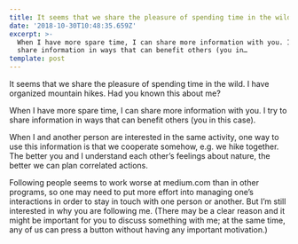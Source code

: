 ```yaml
---
title: It seems that we share the pleasure of spending time in the wild.
date: '2018-10-30T10:48:35.659Z'
excerpt: >-
  When I have more spare time, I can share more information with you. I try to
  share information in ways that can benefit others (you in…
template: post
---
```

It seems that we share the pleasure of spending time in the wild. I have organized mountain hikes. Had you known this about me?

When I have more spare time, I can share more information with you. I try to share information in ways that can benefit others (you in this case).

When I and another person are interested in the same activity, one way to use this information is that we cooperate somehow, e.g. we hike together. The better you and I understand each other’s feelings about nature, the better we can plan correlated actions.

Following people seems to work worse at medium.com than in other programs, so one may need to put more effort into managing one’s interactions in order to stay in touch with one person or another. But I’m still interested in why you are following me. (There may be a clear reason and it might be important for you to discuss something with me; at the same time, any of us can press a button without having any important motivation.)
